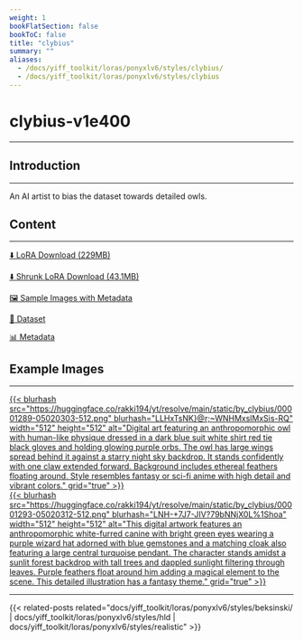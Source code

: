 ```yaml
---
weight: 1
bookFlatSection: false
bookToC: false
title: "clybius"
summary: ""
aliases:
  - /docs/yiff_toolkit/loras/ponyxlv6/styles/clybius/
  - /docs/yiff_toolkit/loras/ponyxlv6/styles/clybius
---
```


<!--markdownlint-disable MD025 MD033 -->

# clybius-v1e400

---

## Introduction

---

An AI artist to bias the dataset towards detailed owls.

## Content

---

[⬇️ LoRA Download (229MB)](https://huggingface.co/rakki194/yt/resolve/main/ponyxl_loras/by_clybius-v1e400.safetensors?download=true)

[⬇️ Shrunk LoRA Download (43.1MB)](https://huggingface.co/rakki194/yt/resolve/main/ponyxl_loras_shrunk_2/by_clybius-v1e400_frockpt1_th-3.55.safetensors?download=true)

[🖼️ Sample Images with Metadata](https://huggingface.co/k4d3/yiff_toolkit/tree/main/static/{})

[📐 Dataset](https://huggingface.co/datasets/k4d3/furry/tree/main/by_clybius)

[📊 Metadata](https://huggingface.co/k4d3/yiff_toolkit/raw/main/ponyxl_loras/by_clybius-v1e400.json)

## Example Images

---
<div class="image-grid">
  <div class="image-grid-container">
    <a href="https://huggingface.co/rakki194/yt/resolve/main/static/by_clybius/00001289-05020303.png">
      {{< blurhash
        src="https://huggingface.co/rakki194/yt/resolve/main/static/by_clybius/00001289-05020303-512.png"
        blurhash="LLHxTsNK}@r;~WNHMxslMxSis-RQ"
        width="512"
        height="512"
        alt="Digital art featuring an anthropomorphic owl with human-like physique dressed in a dark blue suit white shirt red tie black gloves and holding glowing purple orbs. The owl has large wings spread behind it against a starry night sky backdrop. It stands confidently with one claw extended forward. Background includes ethereal feathers floating around. Style resembles fantasy or sci-fi anime with high detail and vibrant colors."
        grid="true"
      >}}
    </a>
  </div>
</div>
<div class="image-grid">
  <div class="image-grid-container">
    <a href="https://huggingface.co/rakki194/yt/resolve/main/static/by_clybius/00001293-05020312.png">
      {{< blurhash
        src="https://huggingface.co/rakki194/yt/resolve/main/static/by_clybius/00001293-05020312-512.png"
        blurhash="LNH-+7J7-JIV?79bNNjX0L%1Shoa"
        width="512"
        height="512"
        alt="This digital artwork features an anthropomorphic white-furred canine with bright green eyes wearing a purple wizard hat adorned with blue gemstones and a matching cloak also featuring a large central turquoise pendant. The character stands amidst a sunlit forest backdrop with tall trees and dappled sunlight filtering through leaves. Purple feathers float around him adding a magical element to the scene. This detailed illustration has a fantasy theme."
        grid="true"
      >}}
    </a>
  </div>
</div>

---

<!--
HUGO_SEARCH_EXCLUDE_START
-->
{{< related-posts related="docs/yiff_toolkit/loras/ponyxlv6/styles/beksinski/ | docs/yiff_toolkit/loras/ponyxlv6/styles/hld | docs/yiff_toolkit/loras/ponyxlv6/styles/realistic" >}}
<!--
HUGO_SEARCH_EXCLUDE_END
-->
